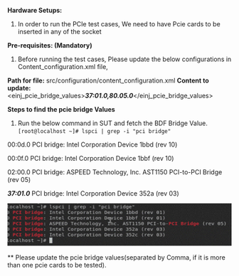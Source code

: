 **Hardware Setups:**

1. In order to run the PCIe test cases, We need to have Pcie cards to be inserted in any of the socket


**Pre-requisites: (Mandatory)**
1. Before running the test cases, Please update the below configurations in Content_configuration.xml file,

**Path for file:** src/configuration/content_configuration.xml 
**Content to update:** 
<content><ras>
<einj_pcie_bridge_values>**_37:01.0,80.05.0_**</einj_pcie_bridge_values>
</ras></content>

**Steps to find the pcie bridge Values**
1. Run the below command in SUT and fetch the BDF Bridge Value.
`[root@localhost ~]# lspci | grep -i "pci bridge"`

00:0d.0 PCI bridge: Intel Corporation Device 1bbd (rev 10)

00:0f.0 PCI bridge: Intel Corporation Device 1bbf (rev 10)

02:00.0 PCI bridge: ASPEED Technology, Inc. AST1150 PCI-to-PCI Bridge (rev 05)

**_37:01.0_** PCI bridge: Intel Corporation Device 352a (rev 03)

![img.png](img.png)


** Please update the pcie bridge values(separated by Comma, if it is more than one pcie cards to be tested).